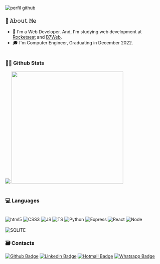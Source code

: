 ![perfil github](https://github.com/maxyuri13/maxyuri13/assets/91703339/03d478a5-0db7-4256-9215-fe050bdc17ec)


### 👀 𝙰𝚋𝚘𝚞𝚝 𝙼𝚎
 - 📖 I'm a Web Developer. And, I'm studying web development at [Rocketseat](https://rocketseat.com.br/) and [B7Web](https://b7web.com.br/).
 - 🎓 I'm Computer Engineer, Graduating in December 2022.
<br><br>

### 🐱‍👤 Github Stats

<div>
  <img src="https://github-readme-stats.vercel.app/api?username=maxyuri13&hide_border=true&theme=dark&show_icons=true&icon_color=5658dd">
  <img width="356" src="https://github-readme-stats.vercel.app/api/top-langs/?username=maxyuri13&layout=compact&hide_border=true&theme=dark&show_icons=true&icon_color=5658dd">
</div>
<br/>

### 💻 Languages

<div style="display: inline_block"><br/>
 <img align="center" alt="html5" src="https://img.shields.io/badge/HTML5-E34F26?style=for-the-badge&logo=html5&logoColor=white" />
 <img align="center" alt="CSS3" src="https://img.shields.io/badge/CSS3-1572B6?style=for-the-badge&logo=css3&logoColor=white" />
 <img align="center" alt="JS" src="https://img.shields.io/badge/JavaScript-F7DF1E?style=for-the-badge&logo=javascript&logoColor=black" />
 <img align="center" alt="TS" src="https://img.shields.io/badge/TypeScript-007ACC?style=for-the-badge&logo=typescript&logoColor=white" />
 <img align="center" alt="Python" src="https://img.shields.io/badge/Python-14354C?style=for-the-badge&logo=python&logoColor=white" />
 <img align="center" alt="Express" src="https://img.shields.io/badge/Express.js-404D59?style=for-the-badge" />
 <img align="center" alt="React" src="https://img.shields.io/badge/React-20232A?style=for-the-badge&logo=react&logoColor=61DAFB" />
 <img align="center" alt="Node" src="https://img.shields.io/badge/Node.js-43853D?style=for-the-badge&logo=node.js&logoColor=white" />
 <br><br>
 <img align="center" alt="SQLITE" src="https://img.shields.io/badge/SQLite-07405E?style=for-the-badge&logo=sqlite&logoColor=white" />
</div>

### 🗃️ Contacts

[![Github Badge](https://img.shields.io/badge/-Github-000?style=flat-square&logo=Github&logoColor=white&link=https://github.com/maxyuri13)](https://github.com/maxyuri13)
[![Linkedin Badge](https://img.shields.io/badge/-LinkedIn-blue?style=flat-square&logo=Linkedin&logoColor=white&link=https://www.linkedin.com/in/maxyuri13/)](https://www.linkedin.com/in/maxyuri13/)
[![Hotmail Badge](https://img.shields.io/badge/-Hotmail-0078D4?style=flat-square&logo=microsoft-outlook&logoColor=white&link=mailto:max.yuri.13@hotmail.com)](mailto:max.yuri.13@hotmail.com)
[![Whatsapp Badge](https://img.shields.io/badge/WhatsApp-25D366?style=flat-square&logo=whatsapp&logoColor=white&link=https://api.whatsapp.com/send?phone=5571992402273)](https://api.whatsapp.com/send?phone=5571992402273)
